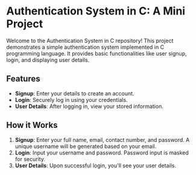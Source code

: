 # Authentication System in C: A Mini Project

Welcome to the Authentication System in C repository! This project demonstrates a simple authentication system implemented in C programming language. It provides basic functionalities like user signup, login, and displaying user details.

## Features

- **Signup**: Enter your details to create an account.
- **Login**: Securely log in using your credentials.
- **User Details**: After logging in, view your stored information.

## How it Works

1. **Signup**: Enter your full name, email, contact number, and password. A unique username will be generated based on your email.
2. **Login**: Input your username and password. Password input is masked for security.
3. **User Details**: Upon successful login, you'll see your user details.

